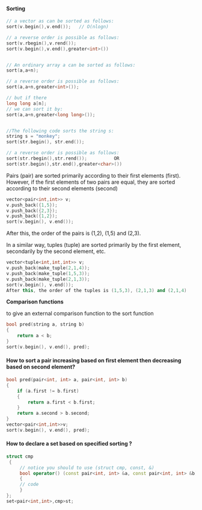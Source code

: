 #### Sorting

```cpp
// a vector as can be sorted as follows:
sort(v.begin(),v.end());   // O(nlogn)

// a reverse order is possible as follows:
sort(v.rbegin(),v.rend());
sort(v.begin(),v.end(),greater<int>())


// An ordinary array a can be sorted as follows:
sort(a,a+n);  

// a reverse order is possible as follows:
sort(a,a+n,greater<int>());

// but if there 
long long a[n];
// we can sort it by:
sort(a,a+n,greater<long long>());


//The following code sorts the string s:
string s = "monkey";
sort(str.begin(), str.end());

// a reverse order is possible as follows:
sort(str.rbegin(),str.rend());          OR 
sort(str.begin(),str.end(),greater<char>())
```
Pairs (pair) are sorted primarily according to their first elements (first).
However, if the first elements of two pairs are equal, they are sorted according to
their second elements (second)
```cpp
vector<pair<int,int>> v;
v.push_back({1,5});
v.push_back({2,3});
v.push_back({1,2});
sort(v.begin(), v.end());
```
After this, the order of the pairs is (1,2), (1,5) and (2,3).

In a similar way, tuples (tuple) are sorted primarily by the first element, secondarily by the second element, etc.
```cpp
vector<tuple<int,int,int>> v;
v.push_back(make_tuple(2,1,4));
v.push_back(make_tuple(1,5,3));
v.push_back(make_tuple(2,1,3));
sort(v.begin(), v.end());
After this, the order of the tuples is (1,5,3), (2,1,3) and (2,1,4)
```
**Comparison functions**

to give an external comparison function to the sort function
```cpp
bool pred(string a, string b)
{
    return a < b;
}
sort(v.begin(), v.end(), pred);
```
#### How to sort a pair increasing based on first element then decreasing based on second element?

```cpp
bool pred(pair<int, int> a, pair<int, int> b)
{
    if (a.first != b.first)
    {
        return a.first < b.first;
    }
    return a.second > b.second;
}
vector<pair<int,int>>v;
sort(v.begin(), v.end(), pred);
```
#### How to declare a set based on specified sorting ?
```cpp
struct cmp
 {
     // notice you should to use (struct cmp, const, &)
     bool operator() (const pair<int, int> &a, const pair<int, int> &b) const  
     {
	 // code
     }
};
set<pair<int,int>,cmp>st;
```
